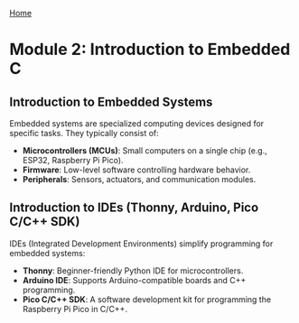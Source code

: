 [Home](index.md)

# Module 2: Introduction to Embedded C

## Introduction to Embedded Systems
Embedded systems are specialized computing devices designed for specific tasks. They typically consist of:
- **Microcontrollers (MCUs)**: Small computers on a single chip (e.g., ESP32, Raspberry Pi Pico).
- **Firmware**: Low-level software controlling hardware behavior.
- **Peripherals**: Sensors, actuators, and communication modules.

## Introduction to IDEs (Thonny, Arduino, Pico C/C++ SDK)
IDEs (Integrated Development Environments) simplify programming for embedded systems:
- **Thonny**: Beginner-friendly Python IDE for microcontrollers.
- **Arduino IDE**: Supports Arduino-compatible boards and C++ programming.
- **Pico C/C++ SDK**: A software development kit for programming the Raspberry Pi Pico in C/C++.

